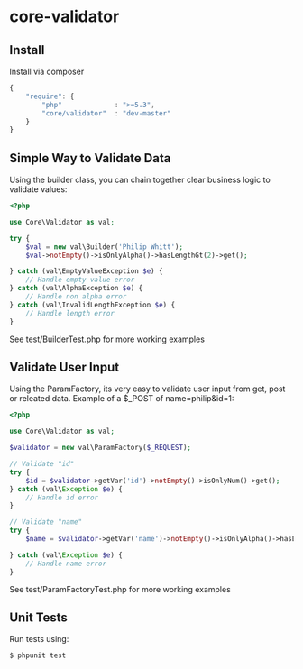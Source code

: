 core-validator
==============

Install
-------
Install via composer
```javascript
{
	"require": {
		"php"             : ">=5.3",
		"core/validator"  : "dev-master"
	}
}
```


Simple Way to Validate Data
---------------------------
Using the builder class, you can chain together clear business logic to validate values:
```php
<?php

use Core\Validator as val;

try {
	$val = new val\Builder('Philip Whitt');
	$val->notEmpty()->isOnlyAlpha()->hasLengthGt(2)->get();

} catch (val\EmptyValueException $e) {
	// Handle empty value error
} catch (val\AlphaException $e) {
	// Handle non alpha error
} catch (val\InvalidLengthException $e) {
	// Handle length error
}

```

See test/BuilderTest.php for more working examples

Validate User Input
--------------------------------------------
Using the ParamFactory, its very easy to validate user input from get, post or releated data. Example of a $_POST of name=philip&id=1:
```php
<?php

use Core\Validator as val;

$validator = new val\ParamFactory($_REQUEST);

// Validate "id"
try {
	$id = $validator->getVar('id')->notEmpty()->isOnlyNum()->get();
} catch (val\Exception $e) {
	// Handle id error
}

// Validate "name"
try {
	$name = $validator->getVar('name')->notEmpty()->isOnlyAlpha()->hasLengthGt(2)->get();

} catch (val\Exception $e) {
	// Handle name error
}
```

See test/ParamFactoryTest.php for more working examples

Unit Tests
----------
Run tests using:

	$ phpunit test
